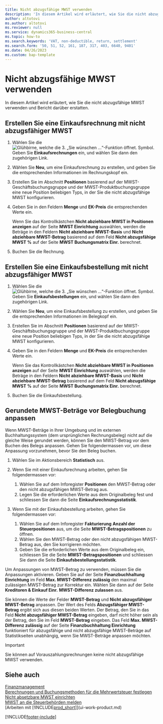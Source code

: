 ```yaml
---
title: Nicht abzugsfähige MWST verwenden
description: 'In diesem Artikel wird erläutert, wie Sie die nicht abzugsfähige MWST verwenden und Bericht darüber erstatten.'
author: altotovi
ms.author: altotovi
ms.reviewer: null
ms.service: dynamics365-business-central
ms.topic: how-to
ms.search.keywords: 'VAT, non-deductible, return, settlement'
ms.search.form: '50, 51, 52, 161, 187, 317, 403, 6640, 9401'
ms.date: 04/26/2023
ms.custom: bap-template
---
```


# Nicht abzugsfähige MWST verwenden

In diesem Artikel wird erläutert, wie Sie die nicht abzugsfähige MWST verwenden und Bericht darüber erstatten.

## Erstellen Sie eine Einkaufsrechnung mit nicht abzugsfähiger MWST

1. Wählen Sie die ![Glühbirne, welche die 3. „Sie wünschen ...“-Funktion öffnet.](media/ui-search/search_small.png "Wie möchten Sie weiter verfahren?") Symbol. Geben Sie **Einkaufsrechnungen** ein, und wählen Sie dann den zugehörigen Link.
2. Wählen Sie **Neu**, um eine Einkaufsrechnung zu erstellen, und geben Sie die entsprechenden Informationen im Rechnungskopf ein.
3. Erstellen Sie im Abschnitt **Positionen** basierend auf der MWST-Geschäftsbuchungsgruppe und der MWST-Produktbuchungsgruppe eine neue Position beliebigen Typs, in der Sie die nicht abzugsfähige MWST konfigurieren.
4. Geben Sie in den Feldern **Menge** und **EK-Preis** die entsprechenden Werte ein.

    Wenn Sie das Kontrollkästchen **Nicht abziehbare MWST in Positionen anzeigen** auf der Seite **MWST Einrichtung** auswählen, werden die Beträge in den Feldern **Nicht abziehbare MWST-Basis** und **Nicht abziehbare MWST-Betrag** basierend auf dem Feld **Nicht abzugsfähige MWST %** auf der Seite **MWST Buchungsmatrix Einr.** berechnet.

5. Buchen Sie die Rechnung.

## Erstellen Sie eine Einkaufsbestellung mit nicht abzugsfähiger MWST

1. Wählen Sie die ![Glühbirne, welche die 3. „Sie wünschen ...“-Funktion öffnet.](media/ui-search/search_small.png "Wie möchten Sie weiter verfahren?") Symbol. Geben Sie **Einkaufsbestellungen** ein, und wählen Sie dann den zugehörigen Link.
2. Wählen Sie **Neu**, um eine Einkaufsbestellung zu erstellen, und geben Sie die entsprechenden Informationen im Belegkopf ein.
3. Erstellen Sie im Abschnitt **Positionen** basierend auf der MWST-Geschäftsbuchungsgruppe und der MWST-Produktbuchungsgruppe eine neue Position beliebigen Typs, in der Sie die nicht abzugsfähige MWST konfigurieren.
4. Geben Sie in den Feldern **Menge** und **EK-Preis** die entsprechenden Werte ein.

    Wenn Sie das Kontrollkästchen **Nicht abziehbare MWST in Positionen anzeigen** auf der Seite **MWST Einrichtung** auswählen, werden die Beträge in den Feldern **Nicht abziehbare MWST-Basis** und **Nicht abziehbare MWST-Betrag** basierend auf dem Feld **Nicht abzugsfähige MWST %** auf der Seite **MWST Buchungsmatrix Einr.** berechnet.

5. Buchen Sie die Einkaufsbestellung.

## Gerundete MWST-Beträge vor Belegbuchung anpassen

Wenn MWST-Beträge in Ihrer Umgebung und im externen Buchhaltungssystem (dem ursprünglichen Rechnungsbeleg) nicht auf die gleiche Weise gerundet werden, können Sie den MWST-Betrag vor dem Buchen des Belegs anpassen. Gehen Sie folgendermassen vor, um diese Anpassung vorzunehmen, bevor Sie den Beleg buchen.

1. Wählen Sie im Aktionsbereich **Statistisch** aus.
2. Wenn Sie mit einer Einkaufsrechnung arbeiten, gehen Sie folgendermassen vor:

    1. Wählen Sie auf dem Inforegister **Positionen** den MWST-Betrag oder den nicht abzugsfähigen MWST-Betrag aus.
    2. Legen Sie die erforderlichen Werte aus dem Originalbeleg fest und schliessen Sie dann die Seite **Einkaufsrechnungsstatistik**.

3.  Wenn Sie mit der Einkaufsbestellung arbeiten, gehen Sie folgendermassen vor:

    1. Wählen Sie auf dem Inforegister **Fakturierung** **Anzahl der Steuerpositionen** aus, um die Seite **MWST-Betragspositionen** zu öffnen.
    2. Wählen Sie den MWST-Betrag oder den nicht abzugsfähigen MWST-Betrag aus, den Sie korrigieren möchten.
    3. Geben Sie die erforderlichen Werte aus dem Originalbeleg ein, schliessen Sie die Seite **MWST-Betragspositionen** und schliessen Sie dann die Seite **Einkaufsbestellungsstatistik**.

Um Anpassungen von MWST-Betrag zu verwenden, müssen Sie die Anpassungen aktivieren. Geben Sie auf der Seite **Finanzbuchhaltung Einrichtung** im Feld **Max. MWST-Differenz zulässig** den maximal zulässigen MWST-Betrag zur Korrektur ein. Wählen Sie dann auf der Seite **Kreditoren & Einkauf Einr.** **MWST-Differenz zulassen** aus.

Sie können die Werte der Felder **MWST-Betrag** und **Nicht abzugsfähiger MWST-Betrag** anpassen. Der Wert des Felds **Abzugsfähiger MWST-Betrag** ergibt sich aus diesen beiden Werten. Der Betrag, den Sie in das Feld **Nicht abzugsfähiger MWST-Betrag** eingeben, darf nicht höher sein als der Betrag, den Sie im Feld **MWST-Betrag** eingeben. Das Feld **Max. MWST-Differenz zulässig** auf der Seite **Finanzbuchhaltung Einrichtung** funktioniert für abzugsfähige und nicht abzugsfähige MWST-Beträge auf Statistikseiten unabhängig, wenn Sie MWST-Beträge anpassen möchten.

> [!IMPORTANT]
> Sie können auf Vorauszahlungsrechnungen keine nicht abzugsfähige MWST verwenden.

## Siehe auch 

[Finanzmanagement](finance.md)  
[Berechnungen und Buchungsmethoden für die Mehrwertsteuer festlegen](finance-setup-vat.md)  
[Nicht absetzbare MWST einrichten](finance-setup-nondeductible-vat.md)  
[MWST an die Steuerbehörden melden](finance-how-report-vat.md)  
[Arbeiten mit [!INCLUDE[prod_short](includes/prod_short.md)]](ui-work-product.md)

[!INCLUDE[footer-include](includes/footer-banner.md)]
